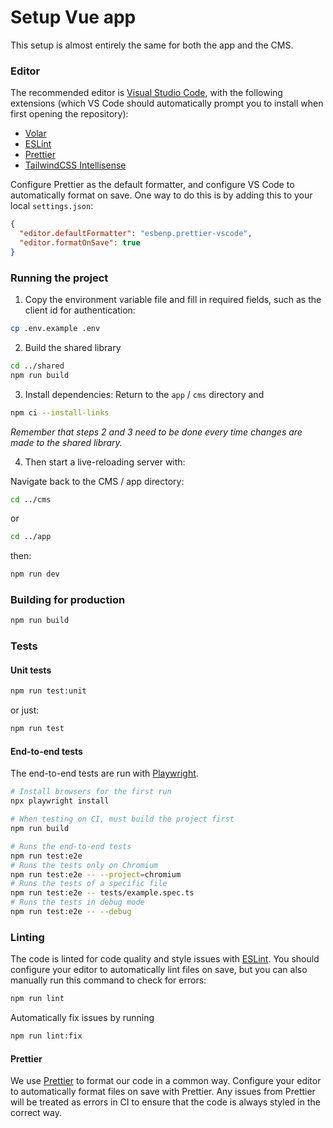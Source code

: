 # Setup Vue app

This setup is almost entirely the same for both the app and the CMS.

### Editor

The recommended editor is [Visual Studio Code](https://code.visualstudio.com/), with the following extensions (which VS Code should automatically prompt you to install when first opening the repository):

- [Volar](https://marketplace.visualstudio.com/items?itemName=Vue.volar)
- [ESLint](https://marketplace.visualstudio.com/items?itemName=dbaeumer.vscode-eslint)
- [Prettier](https://marketplace.visualstudio.com/items?itemName=esbenp.prettier-vscode)
- [TailwindCSS Intellisense](https://marketplace.visualstudio.com/items?itemName=bradlc.vscode-tailwindcss)

Configure Prettier as the default formatter, and configure VS Code to automatically format on save. One way to do this is by adding this to your local `settings.json`:

```json
{
  "editor.defaultFormatter": "esbenp.prettier-vscode",
  "editor.formatOnSave": true
}
```

### Running the project

1. Copy the environment variable file and fill in required fields, such as the client id for authentication:

```sh
cp .env.example .env
```

2. Build the shared library

```sh
cd ../shared
npm run build
```

3. Install dependencies:
   Return to the `app` / `cms` directory and

```sh
npm ci --install-links
```

_Remember that steps 2 and 3 need to be done every time changes are made to the shared library._

4. Then start a live-reloading server with:

Navigate back to the CMS / app directory:

```sh
cd ../cms
```

or

```sh
cd ../app
```

then:

```sh
npm run dev
```

### Building for production

```sh
npm run build
```

### Tests

#### Unit tests

```sh
npm run test:unit
```

or just:

```sh
npm run test
```

#### End-to-end tests

The end-to-end tests are run with [Playwright](https://playwright.dev).

```sh
# Install browsers for the first run
npx playwright install

# When testing on CI, must build the project first
npm run build

# Runs the end-to-end tests
npm run test:e2e
# Runs the tests only on Chromium
npm run test:e2e -- --project=chromium
# Runs the tests of a specific file
npm run test:e2e -- tests/example.spec.ts
# Runs the tests in debug mode
npm run test:e2e -- --debug
```

### Linting

The code is linted for code quality and style issues with [ESLint](https://eslint.org/). You should configure your editor to automatically lint files on save, but you can also manually run this command to check for errors:

```sh
npm run lint
```

Automatically fix issues by running

```sh
npm run lint:fix
```

#### Prettier

We use [Prettier](https://prettier.io) to format our code in a common way. Configure your editor to automatically format files on save with Prettier. Any issues from Prettier will be treated as errors in CI to ensure that the code is always styled in the correct way.

